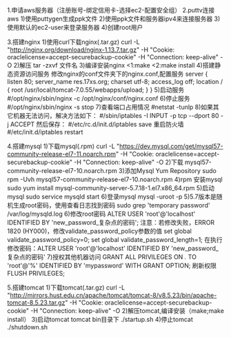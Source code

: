 1.申请aws服务器（注册账号-绑定信用卡-选择ec2-配置安全组）
2.puttv连接aws
1)使用puttygen生成ppk文件
2)使用ppk文件和服务器ipv4来连接服务器
3)使用默认的ec2-user来登录服务器
4)创建root用户

3.搭建nginx
1)使用curl下载nginx(.tar.gz)
curl -L "http://nginx.org/download/nginx-1.13.7.tar.gz" -H "Cookie: oraclelicense=accept-securebackup-cookie"  -H "Connection: keep-alive" -O 
2)解压 tar -zxvf 文件名
3)编译安装nginx <1:make  <2:make install
4)搭建静态资源访问服务
修改nginx的conf文件夹下的nginx.conf,配置服务
server {
        listen     80;
        server_name    res.17xs.org;
        charset utf-8;
        access_log off;
        location / {
        	root  /usr/local/tomcat-7.0.55/webapps/upload;
        }
    }
5)启动服务 
#/opt/nginx/sbin/nginx  -c /opt/nginx/conf/nginx.conf 
6)停止服务 
#/opt/nginx/sbin/nginx -s stop 
7)查看端口占用情况 
#netstat -tunlp 
8)如果其它机器无法访问，解决方法如下： 
#/sbin/iptables -I INPUT -p tcp --dport 80 -j ACCEPT 
然后保存： 
#/etc/rc.d/init.d/iptables save 
重启防火墙 
#/etc/init.d/iptables restart
    
4.搭建mysql
1)下载mysql(.rpm)
curl -L "https://dev.mysql.com/get/mysql57-community-release-el7-11.noarch.rpm" -H "Cookie: oraclelicense=accept-securebackup-cookie"  -H "Connection: keep-alive" -O
2)下载 mysql57-community-release-el7-10.noarch.rpm
3)添加Mysql Yum Repository
sudo rpm -Uvh mysql57-community-release-el7-10.noarch.rpm
4)rpm 安装mysql
sudo yum install mysql-community-server-5.7.18-1.el7.x86_64.rpm
5)启动mysql
sudo service mysqld start
6)登录mysql
mysql -uroot -p
5)5.7版本是随机生成root密码，使用查看日志找到密码
sudo grep 'temporary password' /var/log/mysqld.log 
6)修改root密码
ALTER USER 'root'@'localhost' IDENTIFIED BY 'new_password_复杂点的密码';
注意：若修改失败，ERROR 1820 (HY000)，修改validate_password_policy参数的值
set global validate_password_policy=0;
set global validate_password_length=1;
在执行修改密码：ALTER USER 'root'@'localhost' IDENTIFIED BY 'new_password_复杂点的密码'
7)授权其他机器访问
GRANT ALL PRIVILEGES ON *.* TO 'root'@'%' IDENTIFIED BY 'mypassword' WITH GRANT OPTION;
刷新权限
FLUSH  PRIVILEGES;

5.搭建tomcat
1)下载tomcat(.tar.gz)
curl -L "http://mirrors.hust.edu.cn/apache/tomcat/tomcat-8/v8.5.23/bin/apache-tomcat-8.5.23.tar.gz" -H "Cookie: oraclelicense=accept-securebackup-cookie"  -H "Connection: keep-alive" -O
2)解压tomcat,编译安装（make;make install）
3)启动tomcat
tomcat bin目录下 ./startup.sh
4)停止tomcat
./shutdown.sh
